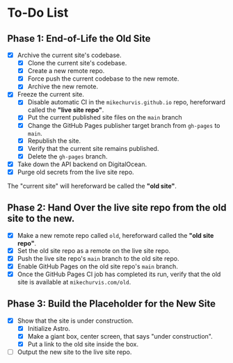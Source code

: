 # To-Do List

## Phase 1: End-of-Life the Old Site

- [x] Archive the current site's codebase.
  - [x] Clone the current site's codebase.
  - [x] Create a new remote repo.
  - [x] Force push the current codebase to the new remote.
  - [x] Archive the new remote.
- [x] Freeze the current site.
  - [x] Disable automatic CI in the `mikechurvis.github.io` repo, hereforward called the **"live site repo"**.
  - [x] Put the current published site files on the `main` branch
  - [x] Change the GitHub Pages publisher target branch from `gh-pages` to `main`. 
  - [x] Republish the site.
  - [x] Verify that the current site remains published.
  - [x] Delete the `gh-pages` branch.
- [x] Take down the API backend on DigitalOcean.
- [x] Purge old secrets from the live site repo.

The "current site" will hereforward be called the **"old site"**.

## Phase 2: Hand Over the live site repo from the old site to the new.

- [x] Make a new remote repo called `old`, hereforward called the **"old site repo"**.
- [x] Set the old site repo as a remote on the live site repo.
- [x] Push the live site repo's `main` branch to the old site repo.
- [x] Enable GitHub Pages on the old site repo's `main` branch.
- [x] Once the GitHub Pages CI job has completed its run, verify that the old site is available at `mikechurvis.com/old`.

## Phase 3: Build the Placeholder for the New Site

- [x] Show that the site is under construction.
  - [x] Initialize Astro.
  - [x] Make a giant box, center screen, that says "under construction".
  - [x] Put a link to the old site inside the box.
- [ ] Output the new site to the live site repo.